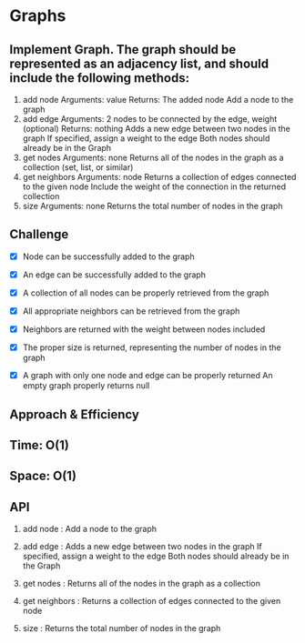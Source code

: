 # Graphs
<!-- Short summary or background information -->


## Implement Graph. The graph should be represented as an adjacency list, and should include the following methods:

1. add node
Arguments: value
Returns: The added node
Add a node to the graph
2. add edge
Arguments: 2 nodes to be connected by the edge, weight (optional)
Returns: nothing
Adds a new edge between two nodes in the graph
If specified, assign a weight to the edge
Both nodes should already be in the Graph
3. get nodes
Arguments: none
Returns all of the nodes in the graph as a collection (set, list, or similar)
4. get neighbors
Arguments: node
Returns a collection of edges connected to the given node
Include the weight of the connection in the returned collection
5. size
Arguments: none
Returns the total number of nodes in the graph

## Challenge
<!-- Description of the challenge -->

-[x] Node can be successfully added to the graph
-[x] An edge can be successfully added to the graph
-[x] A collection of all nodes can be properly retrieved from the graph
-[x] All appropriate neighbors can be retrieved from the graph
-[x] Neighbors are returned with the weight between nodes included
-[x] The proper size is returned, representing the number of nodes in the graph
-[x] A graph with only one node and edge can be properly returned
An empty graph properly returns null


## Approach & Efficiency
<!-- What approach did you take? Why? What is the Big O space/time for this approach? -->

## Time: O(1)
## Space: O(1)
## API
<!-- Description of each method publicly available in your Graph -->
1. add node : Add a node to the graph
2. add edge : Adds a new edge between two nodes in the graph
If specified, assign a weight to the edge
Both nodes should already be in the Graph
3. get nodes : Returns all of the nodes in the graph as a collection
4. get neighbors : Returns a collection of edges connected to the given node

5. size : Returns the total number of nodes in the graph
